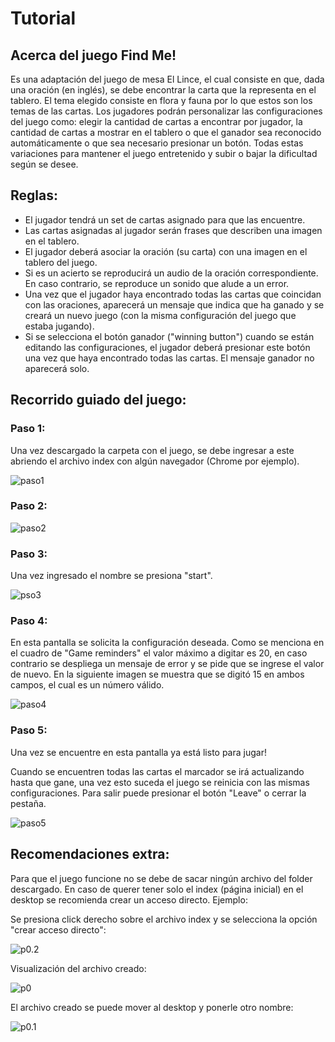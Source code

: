 # Tutorial 

## Acerca del juego Find Me!

Es una adaptación del juego de mesa El Lince, el cual consiste en que, dada una oración (en inglés), se debe encontrar la carta que la representa en el tablero. El tema elegido consiste en flora y fauna por lo que estos son los temas de las cartas. Los jugadores podrán personalizar las configuraciones del juego como: elegir la cantidad de cartas a encontrar por jugador, la cantidad de cartas a mostrar en el tablero o que el ganador sea reconocido automáticamente o que sea necesario presionar un botón. Todas estas variaciones para mantener el juego entretenido y subir o bajar la dificultad según se desee.

## Reglas:

- El jugador tendrá un set de cartas asignado para que las encuentre.
- Las cartas asignadas al jugador serán frases que describen una imagen en el tablero.
- El jugador deberá asociar la oración (su carta) con una imagen en el tablero del juego.
- Si es un acierto se reproducirá un audio de la oración correspondiente. En caso contrario, se reproduce un sonido que alude a un error.
- Una vez que el jugador haya encontrado todas las cartas que coincidan con las oraciones, aparecerá un mensaje que indica que ha ganado y se creará un nuevo juego (con la misma configuración del juego que estaba jugando).
- Si se selecciona el botón ganador ("winning button") cuando se están editando las configuraciones, el jugador deberá presionar este botón una vez que haya encontrado todas las cartas. El mensaje ganador no aparecerá solo.

## Recorrido guiado del juego:

### Paso 1:

Una vez descargado la carpeta con el juego, se debe ingresar a este abriendo el archivo index con algún navegador (Chrome por ejemplo).



![paso1](.\img\Tutorial\paso1.PNG)

### Paso 2:

![paso2](.\img\Tutorial\paso2.PNG)

### Paso 3:

Una vez ingresado el nombre se presiona "start".

![pso3](.\img\Tutorial\pso3.PNG)

### Paso 4:

En esta pantalla se solicita la configuración deseada. Como se menciona en el cuadro de "Game reminders" el valor máximo a digitar es 20, en caso contrario se despliega un mensaje de error y se pide que se ingrese el valor de nuevo. En la siguiente imagen se muestra que se digitó 15 en ambos campos, el cual es un número válido.

![paso4](.\img\Tutorial\paso4.PNG)

### Paso 5:

Una vez se encuentre en esta pantalla ya está listo para jugar!

Cuando se encuentren todas las cartas el marcador se irá actualizando hasta que gane, una vez esto suceda el juego se reinicia con las mismas configuraciones. Para salir puede presionar el botón "Leave" o cerrar la pestaña.

![paso5](.\img\Tutorial\paso5.PNG)



## Recomendaciones extra:

Para que el juego funcione no se debe de sacar ningún archivo del folder descargado. En caso de querer tener solo el index (página inicial) en el desktop se recomienda crear un acceso directo. Ejemplo:



Se presiona click derecho sobre el archivo index y se selecciona la opción "crear acceso directo":

![p0.2](.\img\Tutorial\p0.2.jpg)



Visualización del archivo creado:

![p0](.\img\Tutorial\p0.PNG)

El archivo creado se puede mover al desktop y ponerle otro nombre:

![p0.1](.\img\Tutorial\p0.1.PNG)